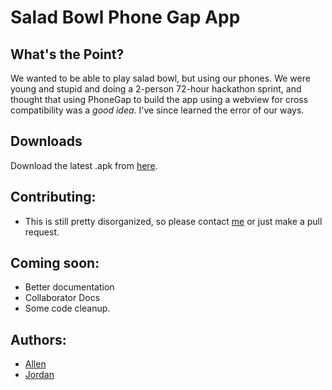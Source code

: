 # Salad Bowl Phone Gap App

## What's the Point?
We wanted to be able to play salad bowl, but using our phones. We were young and stupid and doing a 2-person 72-hour hackathon sprint, and thought that using PhoneGap to build the app using a webview for cross compatibility was a *good idea*. I've since learned the error of our ways.  

## Downloads
Download the latest .apk from [here](https://build.phonegap.com/apps/3158719/share).

## Contributing:
* This is still pretty disorganized, so please contact [me](https://github.com/allen-n) or just make a pull request.

## Coming soon:
* Better documentation
* Collaborator Docs
* Some code cleanup.

## Authors:
* [Allen](https://github.com/allen-n)
* [Jordan](https://www.behance.net/jordansturner)
